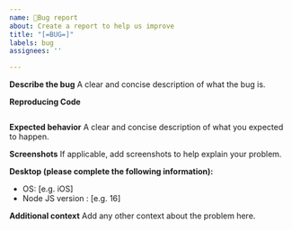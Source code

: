 ```yaml
---
name: 🐞Bug report
about: Create a report to help us improve
title: "[=BUG=]"
labels: bug
assignees: ''

---
```


**Describe the bug**
A clear and concise description of what the bug is.

**Reproducing Code**
```js

```

**Expected behavior**
A clear and concise description of what you expected to happen.

**Screenshots**
If applicable, add screenshots to help explain your problem.

**Desktop (please complete the following information):**
 - OS: [e.g. iOS]
 - Node JS version : [e.g. 16]

**Additional context**
Add any other context about the problem here.
